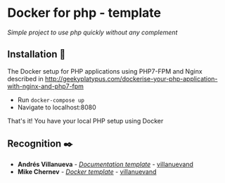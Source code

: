 # Docker for php - template

_Simple project to use php quickly without any complement_

## Installation 🔧

The Docker setup for PHP applications using PHP7-FPM and Nginx described in http://geekyplatypus.com/dockerise-your-php-application-with-nginx-and-php7-fpm

* Run `docker-compose up`
* Navigate to localhost:8080

That's it! You have your local PHP setup using Docker

## Recognition ✒️

* **Andrés Villanueva** - *[Documentation template](https://gist.github.com/Villanuevand/6386899f70346d4580c723232524d35a)* - [villanuevand](https://github.com/villanuevand)
* **Mike Chernev** - *[Docker template](https://github.com/mikechernev/dockerised-php)* - [villanuevand](https://github.com/villanuevand)
